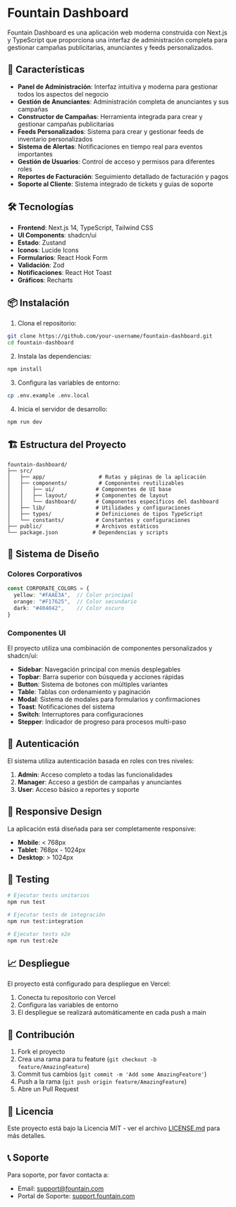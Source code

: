 # Fountain Dashboard

Fountain Dashboard es una aplicación web moderna construida con Next.js y TypeScript que proporciona una interfaz de administración completa para gestionar campañas publicitarias, anunciantes y feeds personalizados.

## 🚀 Características

- **Panel de Administración**: Interfaz intuitiva y moderna para gestionar todos los aspectos del negocio
- **Gestión de Anunciantes**: Administración completa de anunciantes y sus campañas
- **Constructor de Campañas**: Herramienta integrada para crear y gestionar campañas publicitarias
- **Feeds Personalizados**: Sistema para crear y gestionar feeds de inventario personalizados
- **Sistema de Alertas**: Notificaciones en tiempo real para eventos importantes
- **Gestión de Usuarios**: Control de acceso y permisos para diferentes roles
- **Reportes de Facturación**: Seguimiento detallado de facturación y pagos
- **Soporte al Cliente**: Sistema integrado de tickets y guías de soporte

## 🛠️ Tecnologías

- **Frontend**: Next.js 14, TypeScript, Tailwind CSS
- **UI Components**: shadcn/ui
- **Estado**: Zustand
- **Iconos**: Lucide Icons
- **Formularios**: React Hook Form
- **Validación**: Zod
- **Notificaciones**: React Hot Toast
- **Gráficos**: Recharts

## 📦 Instalación

1. Clona el repositorio:
```bash
git clone https://github.com/your-username/fountain-dashboard.git
cd fountain-dashboard
```

2. Instala las dependencias:
```bash
npm install
```

3. Configura las variables de entorno:
```bash
cp .env.example .env.local
```

4. Inicia el servidor de desarrollo:
```bash
npm run dev
```

## 🏗️ Estructura del Proyecto

```
fountain-dashboard/
├── src/
│   ├── app/                 # Rutas y páginas de la aplicación
│   ├── components/          # Componentes reutilizables
│   │   ├── ui/             # Componentes de UI base
│   │   ├── layout/         # Componentes de layout
│   │   └── dashboard/      # Componentes específicos del dashboard
│   ├── lib/                # Utilidades y configuraciones
│   ├── types/              # Definiciones de tipos TypeScript
│   └── constants/          # Constantes y configuraciones
├── public/                 # Archivos estáticos
└── package.json           # Dependencias y scripts
```

## 🎨 Sistema de Diseño

### Colores Corporativos

```typescript
const CORPORATE_COLORS = {
  yellow: "#FAAE3A",  // Color principal
  orange: "#F17625",  // Color secundario
  dark: "#404042",    // Color oscuro
}
```

### Componentes UI

El proyecto utiliza una combinación de componentes personalizados y shadcn/ui:

- **Sidebar**: Navegación principal con menús desplegables
- **Topbar**: Barra superior con búsqueda y acciones rápidas
- **Button**: Sistema de botones con múltiples variantes
- **Table**: Tablas con ordenamiento y paginación
- **Modal**: Sistema de modales para formularios y confirmaciones
- **Toast**: Notificaciones del sistema
- **Switch**: Interruptores para configuraciones
- **Stepper**: Indicador de progreso para procesos multi-paso

## 🔐 Autenticación

El sistema utiliza autenticación basada en roles con tres niveles:

1. **Admin**: Acceso completo a todas las funcionalidades
2. **Manager**: Acceso a gestión de campañas y anunciantes
3. **User**: Acceso básico a reportes y soporte

## 📱 Responsive Design

La aplicación está diseñada para ser completamente responsive:

- **Mobile**: < 768px
- **Tablet**: 768px - 1024px
- **Desktop**: > 1024px

## 🧪 Testing

```bash
# Ejecutar tests unitarios
npm run test

# Ejecutar tests de integración
npm run test:integration

# Ejecutar tests e2e
npm run test:e2e
```

## 📈 Despliegue

El proyecto está configurado para despliegue en Vercel:

1. Conecta tu repositorio con Vercel
2. Configura las variables de entorno
3. El despliegue se realizará automáticamente en cada push a main

## 🤝 Contribución

1. Fork el proyecto
2. Crea una rama para tu feature (`git checkout -b feature/AmazingFeature`)
3. Commit tus cambios (`git commit -m 'Add some AmazingFeature'`)
4. Push a la rama (`git push origin feature/AmazingFeature`)
5. Abre un Pull Request

## 📄 Licencia

Este proyecto está bajo la Licencia MIT - ver el archivo [LICENSE.md](LICENSE.md) para más detalles.

## 📞 Soporte

Para soporte, por favor contacta a:
- Email: support@fountain.com
- Portal de Soporte: [support.fountain.com](https://support.fountain.com)
